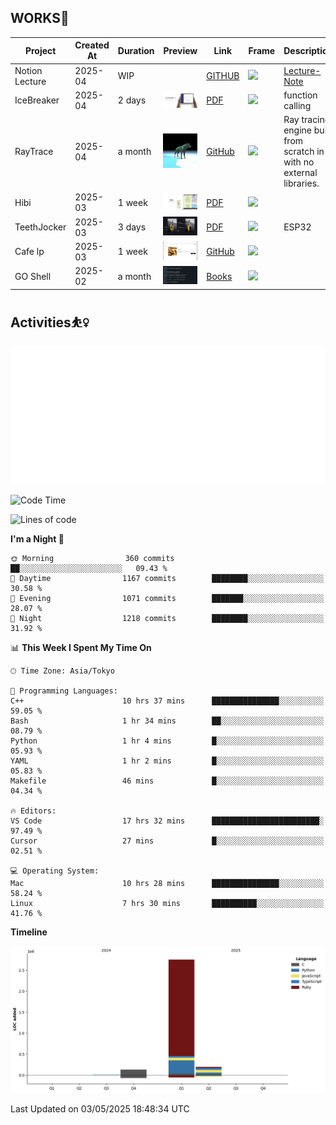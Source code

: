 ## WORKS🍋

| Project     | Created At | Duration | Preview                                                        | Link                                                                       | Frame                                                                                   | Description                                                            |
| ----------- | ---------- | -------- | -------------------------------------------------------------- | -------------------------------------------------------------------------- | --------------------------------------------------------------------------------------- | ---------------------------------------------------------------------- |
| Notion Lecture  | 2025-04    | WIP   |     | [GITHUB](https://github.com/QWERTOP18/HabitTracker-NotionDB)        | <img src="https://skillicons.dev/icons?i=notion,discord,githubactions" height="50px"> |  [Lecture-Note](https://knotty-sprite-6fb.notion.site/Notion-Lexture-1dfd2242f53b80f7af01dcedfcbf6580)                                                     |
| IceBreaker  | 2025-04    | 2 days   | <img src="./assets/IceBreaker.png" alt="Ice" width="100px">    | [PDF](https://github.com/QWERTOP18/SLIDES/blob/main/IceBreaker.pdf)        | <img src="https://skillicons.dev/icons?i=fastapi,mongodb,react,tailwind" height="50px"> | function calling                                                       |
| RayTrace    | 2025-04    | a month  | <img src="./assets/wolf.png" alt="RT" width="100px">           | [GitHub](https://github.com/QWERTOP18/MINIRT)                              | <img src="https://skillicons.dev/icons?i=c" height="50px">                              | Ray tracing engine built from scratch in C with no external libraries. |
| Hibi        | 2025-03    | 1 week   | <img src="./assets/Hibi.png" alt="Hibi" width="100px">         | [PDF](https://github.com/QWERTOP18/SLIDES/blob/main/Hibi.pdf)              | <img src="https://skillicons.dev/icons?i=rails,js,figma" height="50px">                 |                                                                        |
| TeethJocker | 2025-03    | 3 days   | <img src="./assets/TeethJocker.png" alt="Teeth" width="100px"> | [PDF](https://github.com/QWERTOP18/SLIDES/blob/main/TeethJocker.pdf)       | <img src="https://skillicons.dev/icons?i=c,nextjs" height="50px">                       | ESP32                                                                  |
| Cafe lp     | 2025-03    | 1 week   | <img src="./assets/cafe.png" alt="Cafe" width="100px">         | [GitHub](https://github.com/QWERTOP18s/RAILS_DEMO_CAFE_LP)                 | <img src="https://skillicons.dev/icons?i=scss,css,rails" height="50px">                 |
| GO Shell    | 2025-02    | a month  | <img src="./assets/go-shell.png" alt="go" width="100px">       | [Books](https://github.com/QWERTOP18/ZENN/tree/main/books/go-shell-202502) | <img src="https://skillicons.dev/icons?i=go,bash" height="50px">                        |                                                                        |

## Activities⛹️‍♀️

 <a href="https://monkeytype.com/profile/qwertop18">
   <img src="https://github.com/QWERTOP18/QWERTOP18/blob/monkeytype-readme/monkeytype-readme-lb-pb.svg" alt="My Monkeytype profile" />
 </a>

<!--START_SECTION:waka-->
![Code Time](http://img.shields.io/badge/Code%20Time-431%20hrs%2023%20mins-blue)

![Lines of code](https://img.shields.io/badge/From%20Hello%20World%20I%27ve%20Written-3.1%20million%20lines%20of%20code-blue)

**I'm a Night 🦉** 

```text
🌞 Morning                360 commits         ██░░░░░░░░░░░░░░░░░░░░░░░   09.43 % 
🌆 Daytime                1167 commits        ████████░░░░░░░░░░░░░░░░░   30.58 % 
🌃 Evening                1071 commits        ███████░░░░░░░░░░░░░░░░░░   28.07 % 
🌙 Night                  1218 commits        ████████░░░░░░░░░░░░░░░░░   31.92 % 
```


📊 **This Week I Spent My Time On** 

```text
🕑︎ Time Zone: Asia/Tokyo

💬 Programming Languages: 
C++                      10 hrs 37 mins      ███████████████░░░░░░░░░░   59.05 % 
Bash                     1 hr 34 mins        ██░░░░░░░░░░░░░░░░░░░░░░░   08.79 % 
Python                   1 hr 4 mins         █░░░░░░░░░░░░░░░░░░░░░░░░   05.93 % 
YAML                     1 hr 2 mins         █░░░░░░░░░░░░░░░░░░░░░░░░   05.83 % 
Makefile                 46 mins             █░░░░░░░░░░░░░░░░░░░░░░░░   04.34 % 

🔥 Editors: 
VS Code                  17 hrs 32 mins      ████████████████████████░   97.49 % 
Cursor                   27 mins             █░░░░░░░░░░░░░░░░░░░░░░░░   02.51 % 

💻 Operating System: 
Mac                      10 hrs 28 mins      ███████████████░░░░░░░░░░   58.24 % 
Linux                    7 hrs 30 mins       ██████████░░░░░░░░░░░░░░░   41.76 % 
```

**Timeline**

![Lines of Code chart](https://raw.githubusercontent.com/QWERTOP18/QWERTOP18/main/assets/bar_graph.png)


 Last Updated on 03/05/2025 18:48:34 UTC
<!--END_SECTION:waka-->
